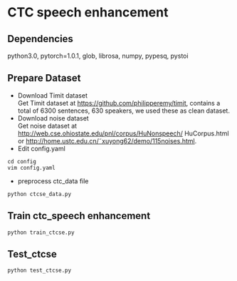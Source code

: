 # CTC speech enhancement
## Dependencies
   python3.0, pytorch=1.0.1, glob, librosa, numpy, pypesq, pystoi
## Prepare Dataset
* Download Timit dataset  
Get Timit dataset at https://github.com/philipperemy/timit, contains a total of 6300 sentences, 630 speakers, we used these as clean dataset.  
* Download noise dataset  
Get noise dataset at  http://web.cse.ohiostate.edu/pnl/corpus/HuNonspeech/ HuCorpus.html or  http://home.ustc.edu.cn/˜xuyong62/demo/115noises.html.
* Edit config.yaml  
```
cd config
vim config.yaml
```
* preprocess ctc_data file
```
python ctcse_data.py
```
## Train ctc_speech enhancement
```
python train_ctcse.py
```
## Test_ctcse
```
python test_ctcse.py
```